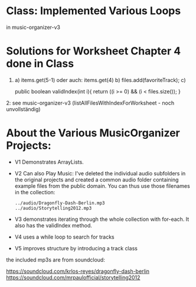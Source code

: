 
Class: Implemented Various Loops 
========================================================
in music-organizer-v3


Solutions for Worksheet Chapter 4 done in Class
========================================================
1. a) items.get(5-1) oder auch: items.get(4)
   b) files.add(favoriteTrack);
   c) 

    public boolean validIndex(int i){
        return ((i >= 0) && (i < files.size());
    }

2: see music-organizer-v3 (listAllFilesWithIndexForWorksheet - noch unvollständig)



About the Various MusicOrganizer Projects:
========================================================

* V1 Demonstrates ArrayLists.
* V2 Can also Play Music:
  I've deleted the individual audio subfolders in the original projects and created a common audio folder containing example files from the public domain. You can thus use those filenames in the collection:

      ../audio/Dragonfly-Dash-Berlin.mp3
      ../audio/Storytelling2012.mp3

* V3 demonstrates iterating through the whole collection with for-each. It also has the validIndex method.
* V4 uses a while loop to search for tracks
* V5 improves structure by introducing a track class


the included mp3s are from soundcloud:

https://soundcloud.com/krlos-reyes/dragonfly-dash-berlin
https://soundcloud.com/mrpaulofficial/storytelling2012